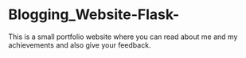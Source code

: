 # Blogging_Website-Flask-
This is a small portfolio website where you can read about me and my achievements and also give your feedback. 
